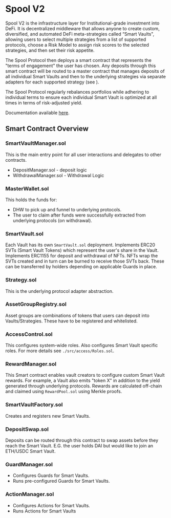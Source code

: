 # Spool V2

Spool V2 is the infrastructure layer for Institutional-grade investment into DeFi.
It is decentralized middleware that allows anyone to create custom, diversified, and automated DeFi meta-strategies called “Smart Vaults", allowing users to select multiple strategies from a list of supported protocols, choose a Risk Model to assign risk scores to the selected strategies, and then set their risk appetite.

The Spool Protocol then deploys a smart contract that represents the "terms of engagement" the user has chosen. Any deposits through this smart contract will be routed to a master contract that manages deposits of all individual Smart Vaults and then to the underlying strategies via separate adapters for each supported strategy (see ).

The Spool Protocol regularly rebalances portfolios while adhering to individual terms to ensure each individual Smart Vault is optimized at all times in terms of risk-adjusted yield.

Documentation available [here](https://archit3ct.gitbook.io/spool-v2-technical-documentation/).

## Smart Contract Overview
### SmartVaultManager.sol
This is the main entry point for all user interactions and delegates to other contracts.
 - DepositManager.sol - deposit logic
 - WithdrawalManager.sol - Withdrawal Logic

### MasterWallet.sol
This holds the funds for:
- DHW to pick up and funnel to underlying protocols.
- The user to claim after funds were successfully extracted from underlying protocols (on withdrawal).

### SmartVault.sol
Each Vault has its own `SmartVault.sol` deployment.
Implements ERC20 SVTs (Smart Vault Tokens) which represent the user's share in the Vault.
Implements ERC1155 for deposit and withdrawal of NFTs.
NFTs wrap the SVTs created and in turn can be burned to receive those SVTs back.
These can be transferred by holders depending on applicable Guards in place.

### Strategy.sol
This is the underlying protocol adapter abstraction.

### AssetGroupRegistry.sol
Asset groups are combinations of tokens that users can deposit into Vaults/Strategies.
These have to be registered and whitelisted.

### AccessControl.sol
This configures system-wide roles.
Also configures Smart Vault specific roles.
For more details see `./src/access/Roles.sol`.

### RewardManager.sol
This  Smart contract enables vault creators to configure custom Smart Vault rewards.
For example, a Vault also emits "token X" in addition to the yield generated through underlying protocols.
Rewards are calculated off-chain and claimed using `RewardPool.sol` using Merkle proofs.

### SmartVaultFactory.sol
Creates and registers new Smart Vaults.

### DepositSwap.sol
Deposits can be routed through this contract to swap assets before they reach the Smart Vault.
E.G. the user holds DAI but would like to join an ETH/USDC Smart Vault.

### GuardManager.sol
- Configures Guards for Smart Vaults.
- Runs pre-configured Guards for Smart Vaults.

### ActionManager.sol
- Configures Actions for Smart Vaults.
- Runs Actions for Smart Vaults